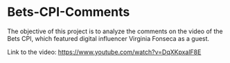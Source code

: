 # Bets-CPI-Comments
The objective of this project is to analyze the comments on the video of the Bets CPI, which featured digital influencer Virginia Fonseca as a guest.

Link to the video: https://www.youtube.com/watch?v=DqXKpxalF8E

